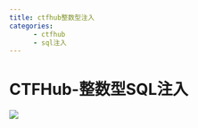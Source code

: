 ```yaml
---
title: ctfhub整数型注入
categories:
      - ctfhub
      - sql注入
---
```

# CTFHub-整数型SQL注入

![](../images/ctfhub整形注入-1.png)
